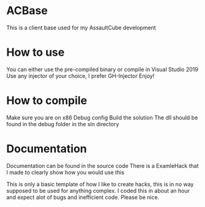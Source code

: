 # ACBase
This is a client base used for my AssaultCube development

# How to use

You can either use the pre-compiled binary or compile in Visual Studio 2019
Use any injector of your choice, I prefer GH-Injector
Enjoy!

# How to compile
Make sure you are on x86 Debug config
Build the solution 
The dll should be found in the debug folder in the sln directory

# Documentation
Documentation can be found in the source code
There is a ExamleHack that I made to clearly show how you would use this

This is only a basic template of how I like to create hacks, this is in no way
supposed to be used for anything complex. I coded this in about an hour and expect
alot of bugs and inefficient code. Please be nice.

